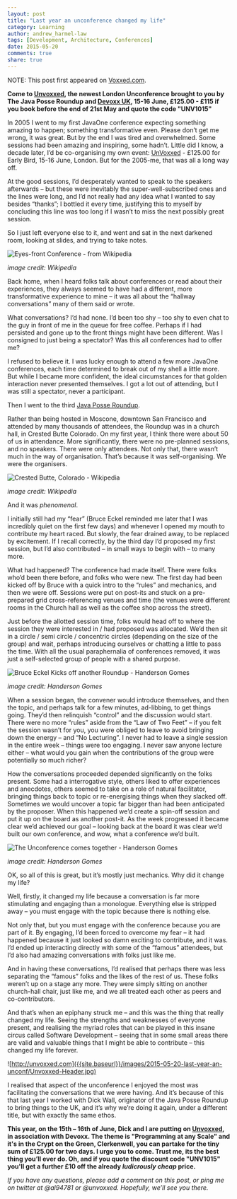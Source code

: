 ```yaml
---
layout: post
title: "Last year an unconference changed my life"
category: Learning
author: andrew_harmel-law
tags: [Development, Architecture, Conferences]
date: 2015-05-20
comments: true
share: true
---
```


NOTE: This post first appeared on [Voxxed.com](https://www.voxxed.com/blog/2015/05/last-year-an-unconference-changed-my-life/).

**Come to [Unvoxxed](https://unvoxxed.com), the newest London Unconference brought to you by The Java Posse Roundup and [Devoxx UK](https://devoxx.co.uk), 15-16 June, £125.00 - £115 if you book before the end of 21st May and quote the code "UNV1015"**

In 2005 I went to my first JavaOne conference expecting something amazing to happen; something transformative even. Please don’t get me wrong, it was great. But by the end I was tired and overwhelmed. Some sessions had been amazing and inspiring, some hadn’t.  Little did I know, a decade later, I’d be co-organising my own event: [UnVoxxed](http://unvoxxed.com) - £125.00 for Early Bird, 15-16 June, London. But for the 2005-me, that was all a long way off.

At the good sessions, I’d desperately wanted to speak to the speakers afterwards – but these were inevitably the super-well-subscribed ones and the lines were long, and I’d not really had any idea what I wanted to say besides “thanks”; I bottled it every time, justifying this to myself by concluding this line was too long if I wasn’t to miss the next possibly great session.

So I just left everyone else to it, and went and sat in the next darkened room, looking at slides, and trying to take notes.

![Eyes-front Conference - from Wikipedia]({{site.baseurl}}/images/2015-05-20-last-year-an-unconf/Unconference-Wikipedia.jpg)

_image credit: Wikipedia_

Back home, when I heard folks talk about conferences or read about their experiences, they always seemed to have had a different, more transformative experience to mine – it was all about the “hallway conversations” many of them said or wrote.

What conversations? I’d had none. I’d been too shy – too shy to even chat to the guy in front of me in the queue for free coffee. Perhaps if I had persisted and gone up to the front things might have been different. Was I consigned to just being a spectator? Was this all conferences had to offer me?

I refused to believe it. I was lucky enough to attend a few more JavaOne conferences, each time determined to break out of my shell a little more. But while I became more confident, the ideal circumstances for that golden interaction never presented themselves. I got a lot out of attending, but I was still a spectator, never a participant.

Then I went to the third [Java Posse Roundup](http://www.mindviewinc.com/Conferences/JavaPosseRoundup/).

Rather than being hosted in Moscone, downtown San Francisco and attended by many thousands of attendees, the Roundup was in a church hall, in Crested Butte Colorado. On my first year, I think there were about 50 of us in attendance. More significantly, there were no pre-planned sessions, and no speakers. There were only attendees. Not only that, there wasn’t much in the way of organisation. That’s because it was self-organising. We were the organisers.

![Crested Butte, Colorado - Wikipedia]({{site.baseurl}}/images/2015-05-20-last-year-an-unconf/Crested-Butte-Wikipedia.jpg)

_image credit: Wikipedia_

And it was _phenomenal_.

I initially still had my “fear” (Bruce Eckel reminded me later that I was incredibly quiet on the first few days) and whenever I opened my mouth to contribute my heart raced. But slowly, the fear drained away, to be replaced by excitement. If I recall correctly, by the third day I’d proposed my first session, but I’d also contributed – in small ways to begin with – to many more.

What had happened? The conference had made itself. There were folks who’d been there before, and folks who were new. The first day had been kicked off by Bruce with a quick intro to the “rules” and mechanics, and then we were off. Sessions were put on post-its and stuck on a pre-prepared grid cross-referencing venues and time (the venues were different rooms in the Church hall as well as the coffee shop across the street).

Just before the allotted session time, folks would head off to where the session they were interested in / had proposed was allocated. We’d then sit in a circle / semi circle / concentric circles (depending on the size of the group) and wait, perhaps introducing ourselves or chatting a little to pass the time. With all the usual paraphernalia of conferences removed, it was just a self-selected group of people with a shared purpose.

![Bruce Eckel Kicks off another Roundup - Handerson Gomes]({{site.baseurl}}/images/2015-05-20-last-year-an-unconf/Handerson-Bruce.jpg)

_image credit: Handerson Gomes_

When a session began, the convener would introduce themselves, and then the topic, and perhaps talk for a few minutes, ad-libbing, to get things going. They’d then relinquish “control” and the discussion would start. There were no more “rules” aside from the “Law of Two Feet” – if you felt the session wasn’t for you, you were obliged to leave to avoid bringing down the energy – and “No Lecturing”. I never had to leave a single session in the entire week – things were too engaging.  I never saw anyone lecture either – what would you gain when the contributions of the group were potentially so much richer?

How the conversations proceeded depended significantly on the folks present. Some had a interrogative style, others liked to offer experiences and anecdotes, others seemed to take on a role of natural facilitator, bringing things back to topic or re-energising things when they slacked off.  Sometimes we would uncover a topic far bigger than had been anticipated by the proposer. When this happened we’d create a spin-off session and put it up on the board as another post-it.  As the week progressed it became clear we’d achieved our goal – looking back at the board it was clear we’d built our own conference, and wow, what a conference we’d built.

![The Unconference comes together - Handerson Gomes]({{site.baseurl}}/images/2015-05-20-last-year-an-unconf/Handerson-Postits.jpg)

_image credit: Handerson Gomes_

OK, so all of this is great, but it’s mostly just mechanics. Why did it change my life?

Well, firstly, it changed my life because a conversation is far more stimulating and engaging than a monologue. Everything else is stripped away – you must engage with the topic because there is nothing else.

Not only that, but you must engage with the conference because you are part of it. By engaging, I’d been forced to overcome my fear – it had happened because it just looked so damn exciting to contribute, and it was.  I’d ended up interacting directly with some of the “famous” attendees, but I’d also had amazing conversations with folks just like me.

And in having these conversations, I’d realised that perhaps there was less separating the “famous” folks and the likes of the rest of us. These folks weren’t up on a stage any more. They were simply sitting on another church-hall chair, just like me, and we all treated each other as peers and co-contributors.

And that’s when an epiphany struck me – and this was the thing that really changed my life. Seeing the strengths and weaknesses of everyone present, and realising the myriad roles that can be played in this insane circus called Software Development – seeing that in some small areas there are valid and valuable things that I might be able to contribute – this changed my life forever.

![http://unvoxxed.com]({{site.baseurl}}/images/2015-05-20-last-year-an-unconf/Unvoxxed-Header.jpg)

I realised that aspect of the unconference I enjoyed the most was facilitating the conversations that we were having. And it’s because of this that last year I worked with Dick Wall, originator of the Java Posse Roundup to bring things to the UK, and it’s why we’re doing it again, under a different title, but with exactly the same ethos. 

**This year, on the 15th – 16th of June, Dick and I are putting on [Unvoxxed](http://unvoxxed.com), in association with Devoxx. The theme is "Programming at any Scale" and it's in the Crypt on the Green, Clerkenwell, you can partake for the tiny sum of £125.00 for two days. I urge you to come. Trust me, its the best thing you’ll ever do.  Oh, and if you quote the discount code "UNV1015" you'll get a further £10 off the already _ludicrously cheap_ price.**

_If you have any questions, please add a comment on this post, or ping me on twitter at @al94781 or @unvoxxed. Hopefully, we’ll see you there._
